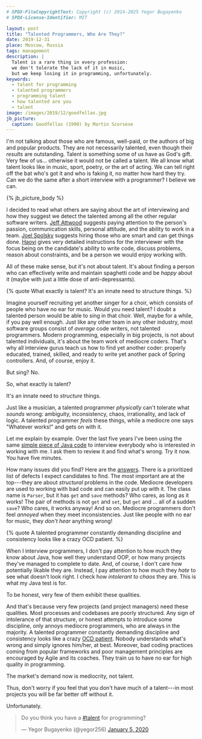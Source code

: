 ```yaml
---
# SPDX-FileCopyrightText: Copyright (c) 2014-2025 Yegor Bugayenko
# SPDX-License-Identifier: MIT

layout: post
title: "Talented Programmers, Who Are They?"
date: 2019-12-31
place: Moscow, Russia
tags: management
description: |
  Talent is a rare thing in every profession:
  we don't tolerate the lack of it in music,
  but we keep losing it in programming, unfortunately.
keywords:
  - talent for programming
  - talented programmers
  - programming talent
  - how talented are you
  - talent
image: /images/2019/12/goodfellas.jpg
jb_picture:
  caption: Goodfellas (1990) by Martin Scorsese
---
```


I'm not talking about those who are
famous, well-paid, or the authors of big and popular products.
They are not necessarily talented, even though their _results_ are outstanding.
Talent is something some of us have as God's gift.
Very few of us... otherwise it would not be called a talent.
We all know what talent looks like in music, sport,
poetry, or the art of acting. We can tell right off the bat who's got it and
who is faking it, no matter how hard they try.
Can we do the same after a short interview with a programmer? I believe we can.

<!--more-->

{% jb_picture_body %}

I decided to read what others are saying about the art of interviewing and
how they suggest we detect the talented among all the other regular
software writers.
[Jeff Attwood](https://blog.codinghorror.com/on-interviewing-programmers/)
suggests paying attention to the person's passion, communication skills,
personal attitude, and the ability to work in a team.
[Joel Spolsky](https://www.joelonsoftware.com/2006/10/25/the-guerrilla-guide-to-interviewing-version-30/)
suggests hiring those who are smart and can get things done.
[Haoyi](https://www.lihaoyi.com/post/HowtoconductagoodProgrammingInterview.html)
gives very detailed instructions for the interviewer with the focus being
on the candidate's ability to write code, discuss problems, reason
about constraints, and be a person we would enjoy working with.

All of these make sense, but it's not about talent.
It's about finding a person who can effectively write and maintain
spaghetti code and be _happy_ about it (maybe with just a little
dose of anti-depressants).

{% quote What exactly is talent? It's an innate need to structure things. %}

Imagine yourself recruiting yet another singer for a choir, which consists
of people who have no ear for music. Would you need talent? I doubt a talented
person would be able to sing in that choir. Well, maybe for a while, if you pay well enough. Just like any
other team in any other industry, most software groups
consist of _average_ code writers, not talented programmers. Modern programming, especially in big
projects, is not about talented individuals, it's about the team work of mediocre
coders. That's why all interview gurus teach us how to find yet
another coder: properly educated, trained, skilled, and ready
to write yet another pack of Spring controllers. And, of course, enjoy it.

But sing? No.

So, what exactly is talent?

It's an innate need to _structure_ things.

Just like a musician, a talented programmer _physically_ can't tolerate
what _sounds_ wrong: ambiguity, inconsistency, chaos, irrationality, and
lack of logic. A talented programmer _feels_ these things, while a mediocre
one says "Whatever works!" and gets on with it.

Let me explain by example. Over the last five years I've been using the same
[simple piece of Java code](https://github.com/yegor256/quiz/blob/master/Parser.java)
to interview everybody who is interested in working with me.
I ask them to review it and find what's wrong. Try it now. You have five minutes.

How many issues did you find? Here are the
[answers](https://github.com/yegor256/quiz/wiki/java-answers). There is
a prioritized list of defects I expect candidates to find. The most important
are at the top---they are about _structural_ problems in the code. Mediocre
developers are used to working with bad code and can easily put up with it.
The class name is `Parser`, but it has `get` and `save` methods? Who cares,
as long as it works! The pair of methods is not `get` and `set`, but `get` and ...
all of a sudden `save`? Who cares, it works anyway! And so on. Mediocre
programmers don't feel _annoyed_ when they meet inconsistencies. Just like
people with no ear for music, they _don't hear_ anything wrong!

{% quote A talented programmer constantly demanding discipline and consistency looks like a crazy OCD patient. %}

When I interview programmers, I don't pay attention to how much they know
about Java, how well they understand OOP, or how many projects they've
managed to complete to date. And, of course, I don't care
how potentially likable they are. Instead, I pay attention to how much they _hate_
to see what doesn't look right. I check how _intolerant to chaos_ they are.
This is what my Java test is for.

To be honest, very few of them exhibit these qualities.

And that's because very few projects (and project managers) need these qualities.
Most processes and codebases are poorly structured.
Any sign of intolerance of that structure, or honest attempts to introduce some discipline,
only annoys mediocre programmers, who are always in the majority.
A talented programmer constantly demanding discipline and
consistency looks like a crazy
[OCD patient](https://en.wikipedia.org/wiki/Obsessive%E2%80%93compulsive_disorder).
Nobody understands what's wrong and simply ignores him/her, at best.
Moreover, bad coding practices coming from popular frameworks
and poor management principles are encouraged by Agile and its coaches.
They train us to have no ear for high quality in programming.

The market's demand now is mediocrity, not talent.

Thus, don't worry if you feel that you don't have much of
a talent---in most projects you will be far better off without it.

Unfortunately.

<blockquote class="twitter-tweet"><p lang="en" dir="ltr">Do you think you have a <a href="https://twitter.com/hashtag/talent?src=hash&amp;ref_src=twsrc%5Etfw">#talent</a> for programming?</p>&mdash; Yegor Bugayenko (@yegor256) <a href="https://twitter.com/yegor256/status/1213642929845293058?ref_src=twsrc%5Etfw">January 5, 2020</a></blockquote> <script async src="https://platform.twitter.com/widgets.js" charset="utf-8"></script>
